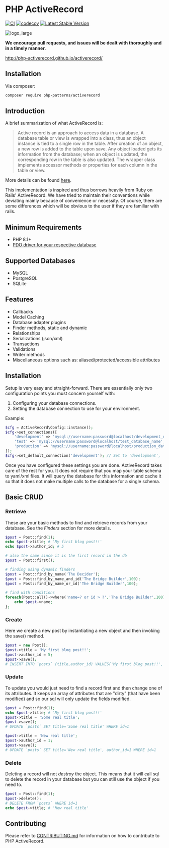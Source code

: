 # PHP ActiveRecord
[![CI](https://github.com/php-activerecord/activerecord/actions/workflows/test.yml/badge.svg?branch=master)](https://github.com/php-activerecord/activerecord/actions/workflows/test.yml)
[![codecov](https://codecov.io/github/php-activerecord/activerecord/graph/badge.svg?token=IJBKNRHVOC)](https://codecov.io/github/php-activerecord/activerecord)
[![Latest Stable Version](https://poser.pugx.org/php-patterns/activerecord/version)](https://packagist.org/packages/php-patterns/activerecord)

![logo_large](https://github.com/php-activerecord/activerecord/assets/773172/01732546-a438-4a27-bdff-d6653af7d7a2)


**We encourage pull requests, and issues will be dealt with thoroughly and in a timely manner.**

 
http://php-activerecord.github.io/activerecord/


## Installation

Via composer:

```sh
composer require php-patterns/activerecord
```

## Introduction ##
A brief summarization of what ActiveRecord is:

> Active record is an approach to access data in a database. A database table or view is wrapped into a class,
> thus an object instance is tied to a single row in the table. After creation of an object, a new row is added to
> the table upon save. Any object loaded gets its information from the database; when an object is updated, the
> corresponding row in the table is also updated. The wrapper class implements accessor methods or properties for
> each column in the table or view.

More details can be found [here](http://en.wikipedia.org/wiki/Active_record_pattern).

This implementation is inspired and thus borrows heavily from Ruby on Rails' ActiveRecord.
We have tried to maintain their conventions while deviating mainly because of convenience or necessity.
Of course, there are some differences which will be obvious to the user if they are familiar with rails.

## Minimum Requirements ##

- PHP 8.1+
- [PDO driver for your respective database](https://www.php.net/manual/en/pdo.installation.php)

## Supported Databases ##

- MySQL
- PostgreSQL
- SQLite

## Features ##

- Callbacks
- Model Caching
- Database adapter plugins
- Finder methods, static and dynamic
- Relationships
- Serializations (json/xml)
- Transactions
- Validations
- Writer methods
- Miscellaneous options such as: aliased/protected/accessible attributes

## Installation ##

Setup is very easy and straight-forward. There are essentially only two configuration points you must concern yourself with:

1. Configuring your database connections.
2. Setting the database connection to use for your environment.

Example:

```php
$cfg = ActiveRecord\Config::instance();
$cfg->set_connections([
    'development' => 'mysql://username:password@localhost/development_database_name',
    'test' => 'mysql://username:password@localhost/test_database_name',
    'production' => 'mysql://username:password@localhost/production_database_name'
]);
$cfg->set_default_connection('development'); // Set to 'development', 'test', or 'production'. 'development' is default
```

Once you have configured these settings you are done. ActiveRecord takes care of the rest for you.
It does not require that you map your table schema to yaml/xml files. It will query the database for this information and
cache it so that it does not make multiple calls to the database for a single schema.

## Basic CRUD ##

### Retrieve ###
These are your basic methods to find and retrieve records from your database.
See the *Finders* section for more details.

```php
$post = Post::find(1);
echo $post->title; # 'My first blog post!!'
echo $post->author_id; # 5

# also the same since it is the first record in the db
$post = Post::first();

# finding using dynamic finders
$post = Post::find_by_name('The Decider');
$post = Post::find_by_name_and_id('The Bridge Builder',100);
$post = Post::find_by_name_or_id('The Bridge Builder',100);

# find with conditions
foreach(Post::all()->where('name=? or id > ?','The Bridge Builder',100) as $post) {
    echo $post->name;
};
```

### Create ###
Here we create a new post by instantiating a new object and then invoking the save() method.

```php
$post = new Post();
$post->title = 'My first blog post!!';
$post->author_id = 5;
$post->save();
# INSERT INTO `posts` (title,author_id) VALUES('My first blog post!!', 5)
```

### Update ###
To update you would just need to find a record first and then change one of its attributes.
It keeps an array of attributes that are "dirty" (that have been modified) and so our
sql will only update the fields modified.

```php
$post = Post::find(1);
echo $post->title; # 'My first blog post!!'
$post->title = 'Some real title';
$post->save();
# UPDATE `posts` SET title='Some real title' WHERE id=1

$post->title = 'New real title';
$post->author_id = 1;
$post->save();
# UPDATE `posts` SET title='New real title', author_id=1 WHERE id=1
```

### Delete ###
Deleting a record will not *destroy* the object. This means that it will call sql to delete
the record in your database but you can still use the object if you need to.

```php
$post = Post::find(1);
$post->delete();
# DELETE FROM `posts` WHERE id=1
echo $post->title; # 'New real title'
```

## Contributing ##

Please refer to [CONTRIBUTING.md](https://github.com/php-activerecord/activerecord/blob/master/CONTRIBUTING.md) for information on how to contribute to PHP ActiveRecord.
